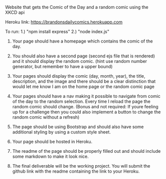 Website that gets the Comic of the Day and a random comic using the XKCD api

Heroku link: https://brandonsdailycomics.herokuapp.com

To run:
1.) "npm install express"
2.) "node index.js"

1. Your page should have a homepage which
contains the comic of the day.

2. You should also have a second page 
(second ejs file that is rendered) and it should display the random comic. 
(hint use random number generator, but remember to have a upper bound)

3. Your pages should display the comic 
(day, month, year), the title, description, and the image 
and there should be a clear distinction that would let me know 
I am on the home page or the random comic page

4. Your pages should have a nav making it 
possible to navigate from comic of the day to the random selection. 
Every time I reload the page the random comic should change. (Bonus and not required: 
If youre feeling up for a challenge then you could also implement a button to change the random comic without a refresh)

5. The page should be using Bootstrap and 
should also have some additional styling by using a custom style sheet. 

6. Your page should be hosted in Heroku.

7. The readme of the page should be properly filled 
out and should include some markdown to make it look nice.

8. The final deliverable will be the working project. 
You will submit the github link with the readme containing the link to your Heroku.

